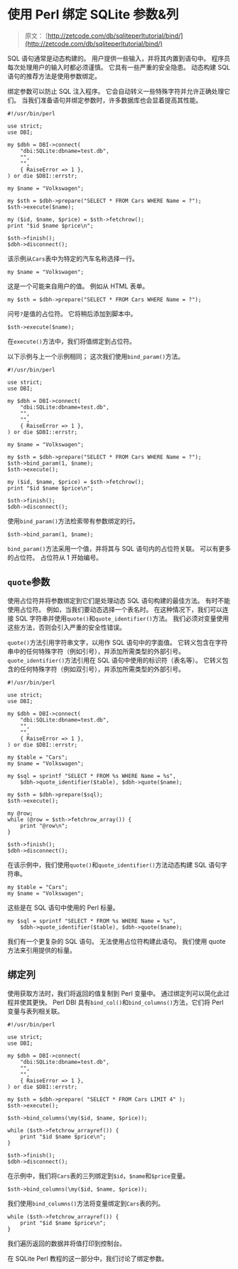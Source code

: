 # 使用 Perl 绑定 SQLite 参数&列

> 原文： [http://zetcode.com/db/sqliteperltutorial/bind/](http://zetcode.com/db/sqliteperltutorial/bind/)

SQL 语句通常是动态构建的。 用户提供一些输入，并将其内置到语句中。 程序员每次处理用户的输入时都必须谨慎。 它具有一些严重的安全隐患。 动态构建 SQL 语句的推荐方法是使用参数绑定。

绑定参数可以防止 SQL 注入程序。 它会自动转义一些特殊字符并允许正确处理它们。 当我们准备语句并绑定参数时，许多数据库也会显着提高其性能。

```
#!/usr/bin/perl

use strict;
use DBI;

my $dbh = DBI->connect(          
    "dbi:SQLite:dbname=test.db", 
    "",                          
    "",                          
    { RaiseError => 1 },         
) or die $DBI::errstr;

my $name = "Volkswagen"; 

my $sth = $dbh->prepare("SELECT * FROM Cars WHERE Name = ?");
$sth->execute($name);

my ($id, $name, $price) = $sth->fetchrow();
print "$id $name $price\n";

$sth->finish();
$dbh->disconnect();

```

该示例从`Cars`表中为特定的汽车名称选择一行。

```
my $name = "Volkswagen"; 

```

这是一个可能来自用户的值。 例如从 HTML 表单。

```
my $sth = $dbh->prepare("SELECT * FROM Cars WHERE Name = ?");

```

问号`?`是值的占位符。 它将稍后添加到脚本中。

```
$sth->execute($name);

```

在`execute()`方法中，我们将值绑定到占位符。

以下示例与上一个示例相同； 这次我们使用`bind_param()`方法。

```
#!/usr/bin/perl

use strict;
use DBI;

my $dbh = DBI->connect(          
    "dbi:SQLite:dbname=test.db", 
    "",                          
    "",                          
    { RaiseError => 1 },         
) or die $DBI::errstr;

my $name = "Volkswagen"; 

my $sth = $dbh->prepare("SELECT * FROM Cars WHERE Name = ?");
$sth->bind_param(1, $name);
$sth->execute();

my ($id, $name, $price) = $sth->fetchrow();
print "$id $name $price\n";

$sth->finish();
$dbh->disconnect();

```

使用`bind_param()`方法检索带有参数绑定的行。

```
$sth->bind_param(1, $name);

```

`bind_param()`方法采用一个值，并将其与 SQL 语句内的占位符关联。 可以有更多的占位符。 占位符从 1 开始编号。

## `quote`参数

使用占位符并将参数绑定到它们是处理动态 SQL 语句构建的最佳方法。 有时不能使用占位符。 例如，当我们要动态选择一个表名时。 在这种情况下，我们可以连接 SQL 字符串并使用`quote()`和`quote_identifier()`方法。 我们必须对变量使用这些方法，否则会引入严重的安全性错误。

`quote()`方法引用字符串文字，以用作 SQL 语句中的字面值。 它转义包含在字符串中的任何特殊字符（例如引号），并添加所需类型的外部引号。 `quote_identifier()`方法引用在 SQL 语句中使用的标识符（表名等）。 它转义包含的任何特殊字符（例如双引号），并添加所需类型的外部引号。

```
#!/usr/bin/perl

use strict;
use DBI;

my $dbh = DBI->connect(          
    "dbi:SQLite:dbname=test.db", 
    "",                          
    "",                          
    { RaiseError => 1 },         
) or die $DBI::errstr;

my $table = "Cars";
my $name = "Volkswagen";

my $sql = sprintf "SELECT * FROM %s WHERE Name = %s", 
    $dbh->quote_identifier($table), $dbh->quote($name);

my $sth = $dbh->prepare($sql);
$sth->execute();

my @row;
while (@row = $sth->fetchrow_array()) {
    print "@row\n";
}

$sth->finish();
$dbh->disconnect();

```

在该示例中，我们使用`quote()`和`quote_identifier()`方法动态构建 SQL 语句字符串。

```
my $table = "Cars";
my $name = "Volkswagen";

```

这些是在 SQL 语句中使用的 Perl 标量。

```
my $sql = sprintf "SELECT * FROM %s WHERE Name = %s", 
    $dbh->quote_identifier($table), $dbh->quote($name);

```

我们有一个更复杂的 SQL 语句。 无法使用占位符构建此语句。 我们使用 quote 方法来引用提供的标量。

## 绑定列

使用获取方法时，我们将返回的值复制到 Perl 变量中。 通过绑定列可以简化此过程并使其更快。 Perl DBI 具有`bind_col()`和`bind_columns()`方法，它们将 Perl 变量与表列相关联。

```
#!/usr/bin/perl

use strict;
use DBI;

my $dbh = DBI->connect(          
    "dbi:SQLite:dbname=test.db", 
    "",                          
    "",                          
    { RaiseError => 1 },         
) or die $DBI::errstr;

my $sth = $dbh->prepare( "SELECT * FROM Cars LIMIT 4" );  
$sth->execute();

$sth->bind_columns(\my($id, $name, $price));

while ($sth->fetchrow_arrayref()) {
    print "$id $name $price\n";
}

$sth->finish();
$dbh->disconnect();

```

在示例中，我们将`Cars`表的三列绑定到`$id`，`$name`和`$price`变量。

```
$sth->bind_columns(\my($id, $name, $price));

```

我们使用`bind_columns()`方法将变量绑定到`Cars`表的列。

```
while ($sth->fetchrow_arrayref()) {
    print "$id $name $price\n";
}

```

我们遍历返回的数据并将值打印到控制台。

在 SQLite Perl 教程的这一部分中，我们讨论了绑定参数。
